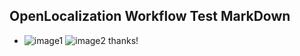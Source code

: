 ## OpenLocalization Workflow Test MarkDown
* ![image1](.\73099f27-6751-4323-8b59-585687972500.png)   ![image2](.\3d5f03c8-da09-422d-be3e-7bb1f7850cdc.png) 
thanks!